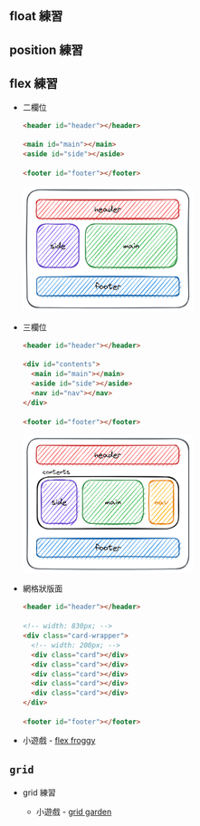## float 練習

## position 練習

## flex 練習

- 二欄位

  ```html
  <header id="header"></header>

  <main id="main"></main>
  <aside id="side"></aside>

  <footer id="footer"></footer>
  ```

  <img src="../img/css_flex-practice01.png" width="300">

- 三欄位

  ```html
  <header id="header"></header>

  <div id="contents">
    <main id="main"></main>
    <aside id="side"></aside>
    <nav id="nav"></nav>
  </div>

  <footer id="footer"></footer>
  ```

  <img src="../img/css_flex-practice02.png" width="300">

- 網格狀版面

  ```html
  <header id="header"></header>

  <!-- width: 830px; -->
  <div class="card-wrapper">
    <!-- width: 200px; -->
    <div class="card"></div>
    <div class="card"></div>
    <div class="card"></div>
    <div class="card"></div>
    <div class="card"></div>
  </div>

  <footer id="footer"></footer>
  ```

- 小遊戲 - [flex froggy](https://flexboxfroggy.com/)

## `grid`

- grid 練習

  - 小遊戲 - [grid garden](https://cssgridgarden.com/)
